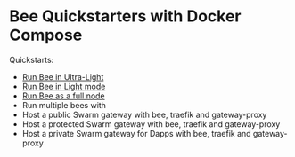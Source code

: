 # Bee Quickstarters with Docker Compose 

Quickstarts:

- [Run Bee in Ultra-Light](https://github.com/rampall/docker-compose-bee-quickstart/tree/main/bee/ultra-light-node)
- [Run Bee in Light mode](https://github.com/rampall/docker-compose-bee-quickstart/tree/main/bee/light-node)
- [Run Bee as a full node](https://github.com/rampall/docker-compose-bee-quickstart/tree/main/bee/full-node)
- Run multiple bees with 
- Host a public Swarm gateway with bee, traefik and gateway-proxy
- Host a protected Swarm gateway with bee, traefik and gateway-proxy
- Host a private Swarm gateway for Dapps with bee, traefik and gateway-proxy
